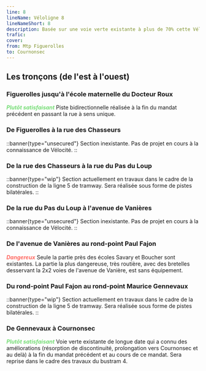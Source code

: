 ```yaml
---
line: 8
lineName: Véloligne 8
lineNameShort: 8
description: Basée sur une voie verte existante à plus de 70% cette Véloligne doit desservir Lavérune, Pignan, Saussan, Cournonterral et Cournonsec
trafic: 
cover: 
from: Mtp Figuerolles
to: Cournonsec
---
```


## Les tronçons (de l'est à l'ouest)

### Figuerolles jusqu'à l'école maternelle du Docteur Roux

<span style="color:#77DD77;font-weight:bold;font-style:italic">Plutôt satisfaisant</span> Piste bidirectionnelle réalisée à la fin du mandat précédent en passant la rue à sens unique.

### De Figuerolles à la rue des Chasseurs

::banner{type="unsecured"}
Section inexistante. Pas de projet en cours à la connaissance de Vélocité.
::

### De la rue des Chasseurs à la rue du Pas du Loup

::banner{type="wip"}
Section actuellement en travaux dans le cadre de la construction de la ligne 5 de tramway. Sera réalisée sous forme de pistes bilatérales.
::

### De la rue du Pas du Loup à l'avenue de Vanières

::banner{type="unsecured"}
Section inexistante. Pas de projet en cours à la connaissance de Vélocité.
::

### De l'avenue de Vanières au rond-point Paul Fajon

<span style="color:#ff6961;font-weight:bold;font-style:italic">Dangereux</span> Seule la partie près des écoles Savary et Boucher sont existantes. La partie la plus dangereuse, très routière, avec des bretelles desservant la 2x2 voies de l'avenue de Vanière, est sans équipement.

### Du rond-point Paul Fajon au rond-point Maurice Gennevaux

::banner{type="wip"}
Section actuellement en travaux dans le cadre de la construction de la ligne 5 de tramway. Sera réalisée sous forme de pistes bilatérales.
::

### De Gennevaux à Cournonsec

<span style="color:#77DD77;font-weight:bold;font-style:italic">Plutôt satisfaisant</span>
Voie verte existante de longue date qui a connu des améliorations (résorption de discontinuité, prolongation vers Cournonsec et au delà) à la fin du mandat précédent et au cours de ce mandat. Sera reprise dans le cadre des travaux du bustram 4.